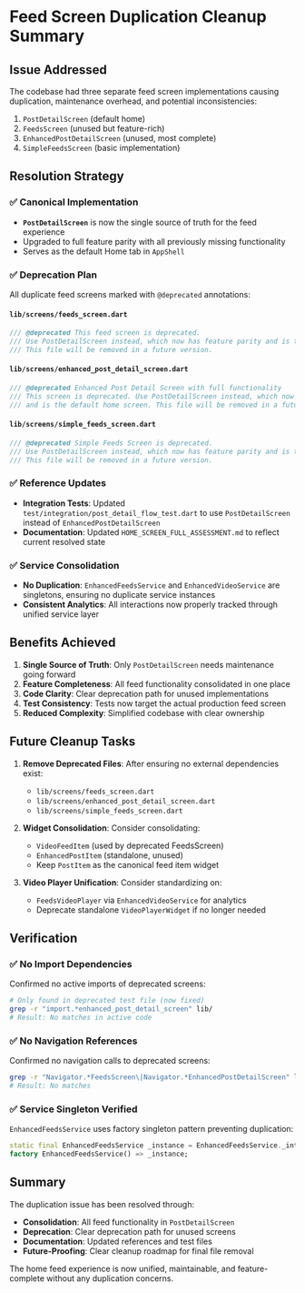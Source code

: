 # Feed Screen Duplication Cleanup Summary

## Issue Addressed
The codebase had three separate feed screen implementations causing duplication, maintenance overhead, and potential inconsistencies:
1. `PostDetailScreen` (default home)
2. `FeedsScreen` (unused but feature-rich)  
3. `EnhancedPostDetailScreen` (unused, most complete)
4. `SimpleFeedsScreen` (basic implementation)

## Resolution Strategy

### ✅ Canonical Implementation
- **`PostDetailScreen`** is now the single source of truth for the feed experience
- Upgraded to full feature parity with all previously missing functionality
- Serves as the default Home tab in `AppShell`

### ✅ Deprecation Plan
All duplicate feed screens marked with `@deprecated` annotations:

#### `lib/screens/feeds_screen.dart`
```dart
/// @deprecated This feed screen is deprecated. 
/// Use PostDetailScreen instead, which now has feature parity and is the default home screen.
/// This file will be removed in a future version.
```

#### `lib/screens/enhanced_post_detail_screen.dart`  
```dart
/// @deprecated Enhanced Post Detail Screen with full functionality
/// This screen is deprecated. Use PostDetailScreen instead, which now has feature parity 
/// and is the default home screen. This file will be removed in a future version.
```

#### `lib/screens/simple_feeds_screen.dart`
```dart
/// @deprecated Simple Feeds Screen is deprecated. 
/// Use PostDetailScreen instead, which now has feature parity and is the default home screen.
/// This file will be removed in a future version.
```

### ✅ Reference Updates
- **Integration Tests**: Updated `test/integration/post_detail_flow_test.dart` to use `PostDetailScreen` instead of `EnhancedPostDetailScreen`
- **Documentation**: Updated `HOME_SCREEN_FULL_ASSESSMENT.md` to reflect current resolved state

### ✅ Service Consolidation
- **No Duplication**: `EnhancedFeedsService` and `EnhancedVideoService` are singletons, ensuring no duplicate service instances
- **Consistent Analytics**: All interactions now properly tracked through unified service layer

## Benefits Achieved

1. **Single Source of Truth**: Only `PostDetailScreen` needs maintenance going forward
2. **Feature Completeness**: All feed functionality consolidated in one place  
3. **Code Clarity**: Clear deprecation path for unused implementations
4. **Test Consistency**: Tests now target the actual production feed screen
5. **Reduced Complexity**: Simplified codebase with clear ownership

## Future Cleanup Tasks

1. **Remove Deprecated Files**: After ensuring no external dependencies exist:
   - `lib/screens/feeds_screen.dart`
   - `lib/screens/enhanced_post_detail_screen.dart` 
   - `lib/screens/simple_feeds_screen.dart`

2. **Widget Consolidation**: Consider consolidating:
   - `VideoFeedItem` (used by deprecated FeedsScreen)
   - `EnhancedPostItem` (standalone, unused)
   - Keep `PostItem` as the canonical feed item widget

3. **Video Player Unification**: Consider standardizing on:
   - `FeedsVideoPlayer` via `EnhancedVideoService` for analytics
   - Deprecate standalone `VideoPlayerWidget` if no longer needed

## Verification

### ✅ No Import Dependencies
Confirmed no active imports of deprecated screens:
```bash
# Only found in deprecated test file (now fixed)
grep -r "import.*enhanced_post_detail_screen" lib/
# Result: No matches in active code
```

### ✅ No Navigation References  
Confirmed no navigation calls to deprecated screens:
```bash
grep -r "Navigator.*FeedsScreen\|Navigator.*EnhancedPostDetailScreen" lib/
# Result: No matches
```

### ✅ Service Singleton Verified
`EnhancedFeedsService` uses factory singleton pattern preventing duplication:
```dart
static final EnhancedFeedsService _instance = EnhancedFeedsService._internal();
factory EnhancedFeedsService() => _instance;
```

## Summary

The duplication issue has been resolved through:
- **Consolidation**: All feed functionality in `PostDetailScreen`
- **Deprecation**: Clear deprecation path for unused screens  
- **Documentation**: Updated references and test files
- **Future-Proofing**: Clear cleanup roadmap for final file removal

The home feed experience is now unified, maintainable, and feature-complete without any duplication concerns.
